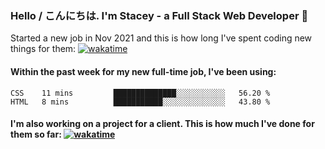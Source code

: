 ### Hello / こんにちは. I'm Stacey - a Full Stack Web Developer 👋

Started a new job in Nov 2021 and this is how long I've spent coding new things for them: [![wakatime](https://wakatime.com/badge/user/86082ce1-bca4-4a02-a7a3-c2242e42ac7a/project/12b01edb-1cc9-44e6-b4ef-181fde524dc6.svg)](https://wakatime.com/badge/user/86082ce1-bca4-4a02-a7a3-c2242e42ac7a/project/12b01edb-1cc9-44e6-b4ef-181fde524dc6)

#### Within the past week for my new full-time job, I've been using:
<!--START_SECTION:waka-->

```text
CSS    11 mins         ██████████████░░░░░░░░░░░   56.20 %
HTML   8 mins          ███████████░░░░░░░░░░░░░░   43.80 %
```

<!--END_SECTION:waka-->

#### I'm also working on a project for a client. This is how much I've done for them so far: [![wakatime](https://wakatime.com/badge/user/8ee03c5d-7d98-49f4-8d0f-1a6ade1c9e19/project/5bc43805-de54-41d6-a7b7-44e5a8ecc477.svg)](https://wakatime.com/badge/user/8ee03c5d-7d98-49f4-8d0f-1a6ade1c9e19/project/5bc43805-de54-41d6-a7b7-44e5a8ecc477)
